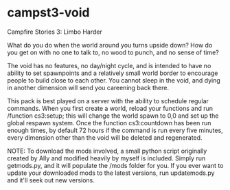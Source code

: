 # campst3-void
Campfire Stories 3: Limbo Harder

What do you do when the world around you turns upside down? How do you get on with no one to talk to, no wood to punch, and no sense of time?

The void has no features, no day/night cycle, and is intended to have no ability to set spawnpoints and a relatively small world border to encourage people to build close to each other. You cannot sleep in the void, and dying in another dimension will send you careening back there. 

This pack is best played on a server with the ability to schedule regular commands. When you first create a world, reload your functions and run /function cs3:setup; this will change the world spawn to 0,0 and set up the global respawn system. Once the function cs3:countdown has been run enough times, by default 72 hours if the command is run every five minutes, every dimension other than the void will be deleted and regenerated. 

NOTE: To download the mods involved, a small python script originally created by Ally and modified heavily by myself is included. Simply run getmods.py, and it will populate the /mods folder for you. If you ever want to update your downloaded mods to the latest versions, run updatemods.py and it'll seek out new versions.


